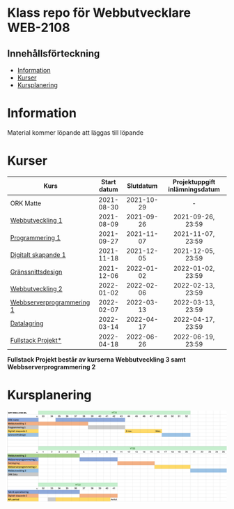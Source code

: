 # Klass repo för Webbutvecklare WEB-2108

## Innehållsförteckning

- [Information](#information)
- [Kurser](#kurser)
- [Kursplanering](#kursplanering)

# Information

Material kommer löpande att läggas till löpande

# Kurser

| Kurs                           | Start datum |  Slutdatum  | Projektuppgift inlämningsdatum |
|--------------------------------|:-----------:|:-----------:|:------------------------------:|
| ORK Matte                      | 2021-08-30  | 2021-10-29  |               -                |
| [Webbutveckling 1][1]          | 2021-08-09  | 2021-09-26  |       2021-09-26, 23:59        |
| [Programmering 1][2]           | 2021-09-27  | 2021-11-07  |       2021-11-07, 23:59        |
| [Digitalt skapande 1][3]       | 2021-11-18  | 2021-12-05  |       2021-12-05, 23:59        |
| [Gränssnittsdesign][4]         | 2021-12-06  | 2022-01-02  |       2022-01-02, 23:59        | 
| [Webbutveckling 2][5]          | 2022-01-02  | 2022-02-06  |       2022-02-13, 23:59        | 
| [Webbserverprogrammering 1][6] | 2022-02-07  | 2022-03-13  |       2022-03-13, 23:59        | 
| [Datalagring][7]               | 2022-03-14  | 2022-04-17  |       2022-04-17, 23:59        | 
| [Fullstack Projekt*][8]        | 2022-04-18  | 2022-06-26  |       2022-06-19, 23:59        | 

**Fullstack Projekt består av kurserna Webbutveckling 3 samt Webbserverprogrammering 2**

# Kursplanering

![](img/langsjal_ht21.png)


[1]: webbutveckling_1

[2]: programmering_1

[3]: digitalt_skapande_1

[4]: granssnittsdesign

[5]: webbutveckling_2

[6]: webbserverprogrammering_1

[7]: datalagring

[8]: fullstack_project
